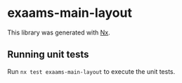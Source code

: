 # exaams-main-layout

This library was generated with [Nx](https://nx.dev).

## Running unit tests

Run `nx test exaams-main-layout` to execute the unit tests.
